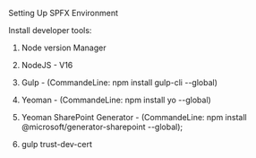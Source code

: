 Setting Up SPFX Environment

Install developer tools:

1. Node version Manager

2. NodeJS - V16

3. Gulp - (CommandeLine: npm install gulp-cli --global)

4. Yeoman - (CommandeLine: npm install yo --global)

5. Yeoman SharePoint Generator - (CommandeLine: npm install @microsoft/generator-sharepoint --global);

6. gulp trust-dev-cert
